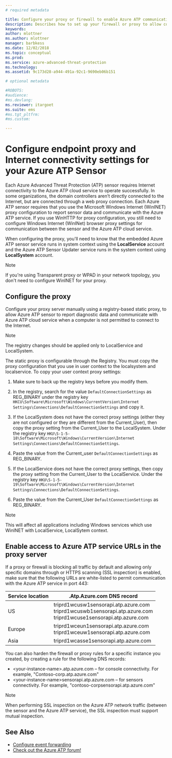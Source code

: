 ```yaml
---
# required metadata

title: Configure your proxy or firewall to enable Azure ATP communication with the sensor | Microsoft Docs
description: Describes how to set up your firewall or proxy to allow communication between the Azure ATP cloud service and Azure ATP sensors
keywords:
author: mlottner
ms.author: mlottner
manager: barbkess
ms.date: 12/02/2018
ms.topic: conceptual
ms.prod:
ms.service: azure-advanced-threat-protection
ms.technology:
ms.assetid: 9c173d28-a944-491a-92c1-9690eb06b151

# optional metadata

#ROBOTS:
#audience:
#ms.devlang:
ms.reviewer: itargoet
ms.suite: ems
#ms.tgt_pltfrm:
#ms.custom:

---
```




# Configure endpoint proxy and Internet connectivity settings for your Azure ATP Sensor

Each Azure Advanced Threat Protection (ATP) sensor requires Internet connectivity to the Azure ATP cloud service to operate successfully. In some organizations, the domain controllers aren’t directly connected to the Internet, but are connected through a web proxy connection. Each Azure ATP sensor requires that you use the Microsoft Windows Internet (WinINET) proxy configuration to report sensor data and communicate with the Azure ATP service. If you use WinHTTP for proxy configuration, you still need to configure Windows Internet (WinINet) browser proxy settings for communication between the sensor and the Azure ATP cloud service.


When configuring the proxy, you'll need to know that the embedded Azure ATP sensor service runs in system context using the **LocalService** account and the Azure ATP Sensor Updater service runs in the system context using **LocalSystem** account. 

> [!NOTE]
> If you're using Transparent proxy or WPAD in your network topology, you don't need to configure WinINET for your proxy.

## Configure the proxy 

Configure your proxy server manually using a registry-based static proxy, to allow Azure ATP sensor to report diagnostic data and communicate with Azure ATP cloud service when a computer is not permitted to connect to the Internet.

> [!NOTE]
> The registry changes should be applied only to LocalService and LocalSystem.

The static proxy is configurable through the Registry. You must copy the proxy configuration that you use in user context to the localsystem and localservice. To copy your user context proxy settings:

1.	 Make sure to back up the registry keys before you modify them.

2. In the registry, search for the value `DefaultConnectionSettings` as REG_BINARY under the registry key `HKCU\Software\Microsoft\Windows\CurrentVersion\Internet Settings\Connections\DefaultConnectionSettings` and copy it.
 
2.	If the LocalSystem does not have the correct proxy settings (either they are not configured or they are different from the Current_User), then copy the proxy setting from the Current_User to the LocalSystem. Under the registry key `HKU\S-1-5-18\Software\Microsoft\Windows\CurrentVersion\Internet Settings\Connections\DefaultConnectionSettings`.

3.	Paste the value from the Current_user `DefaultConnectionSettings` as REG_BINARY.

4.	If the LocalService does not have the correct proxy settings, then copy the proxy setting from the Current_User to the LocalService. Under the registry key `HKU\S-1-5-19\Software\Microsoft\Windows\CurrentVersion\Internet Settings\Connections\DefaultConnectionSettings`.

5.	Paste the value from the Current_User `DefaultConnectionSettings` as REG_BINARY.

> [!NOTE]
> This will affect all applications including Windows services which use WinINET with LocalService, LocalSytem context.


## Enable access to Azure ATP service URLs in the proxy server

If a proxy or firewall is blocking all traffic by default and allowing only specific domains through or HTTPS scanning (SSL inspection) is enabled, make sure that the following URLs are white-listed to permit communication with the Azure ATP service in port 443:

|Service location|.Atp.Azure.com DNS record|
|----|----|
|US	|triprd1wcusw1sensorapi.atp.azure.com<br>triprd1wcuswb1sensorapi.atp.azure.com<br>triprd1wcuse1sensorapi.atp.azure.com|
|Europe|triprd1wceun1sensorapi.atp.azure.com<br>triprd1wceuw1sensorapi.atp.azure.com|
|Asia|triprd1wcasse1sensorapi.atp.azure.com|


You can also harden the firewall or proxy rules for a specific instance you created, by creating a rule for the following DNS records:
- \<your-instance-name>.atp.azure.com – for console connectivity. For example, "Contoso-corp.atp.azure.com"
- \<your-instance-name>sensorapi.atp.azure.com – for sensors connectivity. For example, "contoso-corpsensorapi.atp.azure.com"

 
> [!NOTE]
> When performing SSL inspection on the Azure ATP network traffic (between the sensor and the Azure ATP service), the SSL inspection must support mutual inspection.


## See Also
- [Configure event forwarding](configure-event-forwarding.md)
- [Check out the Azure ATP forum!](https://aka.ms/azureatpcommunity)